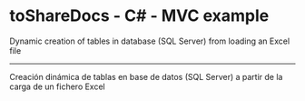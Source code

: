 # toShareDocs - C# - MVC example

Dynamic creation of tables in database (SQL Server) from loading an Excel file

--------------------------------------------------------------------------------------

Creación dinámica de tablas en base de datos (SQL Server) a partir de la carga de un fichero Excel
